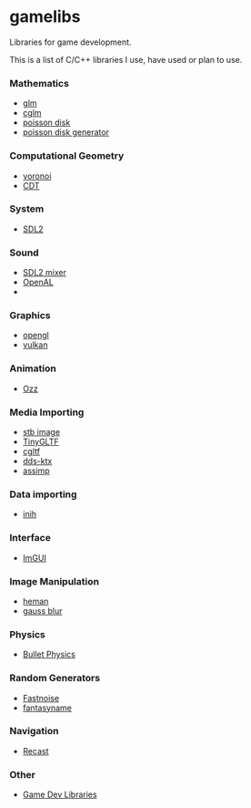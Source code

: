 # gamelibs
Libraries for game development.

This is a list of C/C++ libraries I use, have used or plan to use.

### Mathematics
* [glm](https://glm.g-truc.net/0.9.9/index.html)
* [cglm](https://github.com/recp/cglm)
* [poisson disk](https://github.com/thinks/poisson-disk-sampling)
* [poisson disk generator](https://github.com/corporateshark/poisson-disk-generator)

### Computational Geometry
* [voronoi](https://github.com/JCash/voronoi)
* [CDT](https://github.com/artem-ogre/CDT)

### System
* [SDL2](https://www.libsdl.org/download-2.0.php)

### Sound
* [SDL2 mixer](https://www.libsdl.org/projects/SDL_mixer/)
* [OpenAL](https://www.openal.org/)
* 
### Graphics
* [opengl](https://www.opengl.org/)
* [vulkan](https://www.khronos.org/vulkan/)

### Animation
* [Ozz](https://github.com/guillaumeblanc/ozz-animation)

### Media Importing
* [stb image](https://github.com/nothings/stb)
* [TinyGLTF](https://github.com/syoyo/tinygltf)
* [cgltf](https://github.com/jkuhlmann/cgltf)
* [dds-ktx](https://github.com/septag/dds-ktx)
* [assimp](https://github.com/assimp/assimp)

### Data importing
* [inih](https://github.com/jtilly/inih)

### Interface
* [ImGUI](https://github.com/ocornut/imgui/)

### Image Manipulation
* [heman](https://github.com/prideout/heman)
* [gauss blur](http://arkanis.de/weblog/2018-08-30-iir-gauss-blur-h-a-gaussian-blur-single-header-file-library)

### Physics
* [Bullet Physics](https://github.com/bulletphysics/bullet3)

### Random Generators
* [Fastnoise](https://github.com/Auburn/FastNoise)
* [fantasyname](https://github.com/skeeto/fantasyname)

### Navigation
* [Recast](https://github.com/recastnavigation/recastnavigation)

### Other
* [Game Dev Libraries](https://github.com/raizam/gamedev_libraries)
